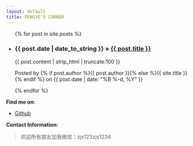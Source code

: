 ```yaml
---
layout: default
title: FENGYE'S CORNER
---
```

<div class="contentBox">
<!-- <h3>hi, I am fengye12.Welcom to my blog !</h3> -->
  <ul class="posts">
    {% for post in site.posts %}
      <li>
      <h3>
          <span>{{ post.date | date_to_string }}</span> &raquo; <a href="{{ post.url }}">{{ post.title }}</a>
      </h3>
      <div class="post-content-preview">
            {{ post.content | strip_html | truncate:100 }}
        </div>
        <p class="post-meta">
            Posted by {% if post.author %}{{ post.author }}{% else %}{{ site.title }}{% endif %} on {{ post.date | date: "%B %-d, %Y" }}
        </p>
      </li>
    {% endfor %}
  </ul>

<!-- {% highlight console %}
$ git clone ...
{% endhighlight %}
{% highlight ruby %}
put hello
{% endhighlight %} -->
<p><b>Find me on:</b></p>

<ul>
<li><a href="http://github.io/fengye12/">Github</a></li>
</ul>
<p><b>Contact Information:</b></p>

<blockquote>
欢迎所有朋友加我微信：zjs123zjs1234
</blockquote>
</div>

